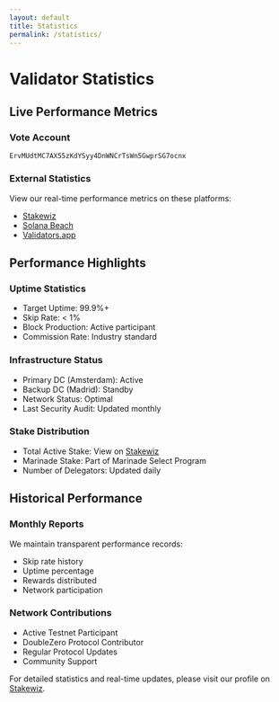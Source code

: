 ```yaml
---
layout: default
title: Statistics
permalink: /statistics/
---
```


# Validator Statistics

## Live Performance Metrics

### Vote Account
`ErvMUdtMC7AX55zKdYSyy4DnWNCrTsWn5GwprSG7ocnx`

### External Statistics
View our real-time performance metrics on these platforms:
- [Stakewiz](https://stakewiz.com/validator/ErvMUdtMC7AX55zKdYSyy4DnWNCrTsWn5GwprSG7ocnx)
- [Solana Beach](https://solanabeach.io/validator/ErvMUdtMC7AX55zKdYSyy4DnWNCrTsWn5GwprSG7ocnx)
- [Validators.app](https://www.validators.app/validators/ErvMUdtMC7AX55zKdYSyy4DnWNCrTsWn5GwprSG7ocnx)

## Performance Highlights

### Uptime Statistics
- Target Uptime: 99.9%+
- Skip Rate: < 1%
- Block Production: Active participant
- Commission Rate: Industry standard

### Infrastructure Status
- Primary DC (Amsterdam): Active
- Backup DC (Madrid): Standby
- Network Status: Optimal
- Last Security Audit: Updated monthly

### Stake Distribution
- Total Active Stake: View on [Stakewiz](https://stakewiz.com/validator/ErvMUdtMC7AX55zKdYSyy4DnWNCrTsWn5GwprSG7ocnx)
- Marinade Stake: Part of Marinade Select Program
- Number of Delegators: Updated daily

## Historical Performance

### Monthly Reports
We maintain transparent performance records:
- Skip rate history
- Uptime percentage
- Rewards distributed
- Network participation

### Network Contributions
- Active Testnet Participant
- DoubleZero Protocol Contributor
- Regular Protocol Updates
- Community Support

For detailed statistics and real-time updates, please visit our profile on [Stakewiz](https://stakewiz.com/validator/ErvMUdtMC7AX55zKdYSyy4DnWNCrTsWn5GwprSG7ocnx). 